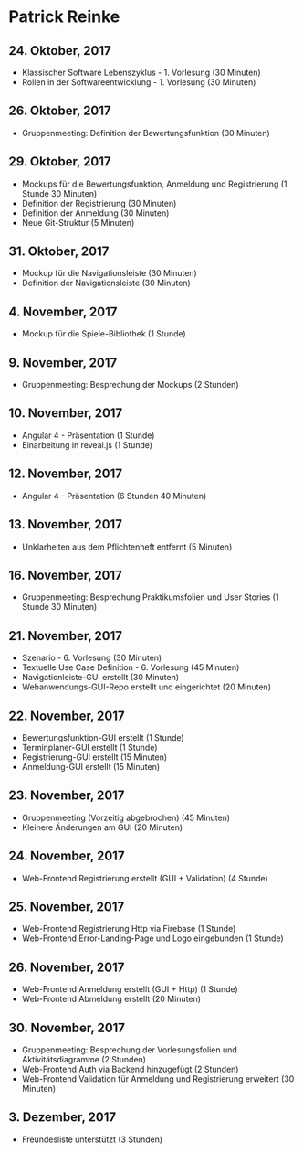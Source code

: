 # Patrick Reinke

## 24. Oktober, 2017
* Klassischer Software Lebenszyklus - 1. Vorlesung (30 Minuten)
* Rollen in der Softwareentwicklung - 1. Vorlesung (30 Minuten)

## 26. Oktober, 2017
* Gruppenmeeting: Definition der Bewertungsfunktion (30 Minuten)

## 29. Oktober, 2017
* Mockups für die Bewertungsfunktion, Anmeldung und Registrierung (1 Stunde 30 Minuten)
* Definition der Registrierung (30 Minuten)
* Definition der Anmeldung (30 Minuten) 
* Neue Git-Struktur (5 Minuten)

## 31. Oktober, 2017
* Mockup für die Navigationsleiste (30 Minuten)
* Definition der Navigationsleiste (30 Minuten)

## 4. November, 2017
* Mockup für die Spiele-Bibliothek (1 Stunde)

## 9. November, 2017
* Gruppenmeeting: Besprechung der Mockups (2 Stunden)

## 10. November, 2017
* Angular 4 - Präsentation (1 Stunde)
* Einarbeitung in reveal.js (1 Stunde)

## 12. November, 2017
* Angular 4 - Präsentation (6 Stunden 40 Minuten)

## 13. November, 2017
* Unklarheiten aus dem Pflichtenheft entfernt (5 Minuten)

## 16. November, 2017
* Gruppenmeeting: Besprechung Praktikumsfolien und User Stories (1 Stunde 30 Minuten)

## 21. November, 2017
* Szenario - 6. Vorlesung (30 Minuten)
* Textuelle Use Case Definition - 6. Vorlesung (45 Minuten)
* Navigationleiste-GUI erstellt (30 Minuten)
* Webanwendungs-GUI-Repo erstellt und eingerichtet (20 Minuten)

## 22. November, 2017
* Bewertungsfunktion-GUI erstellt (1 Stunde)
* Terminplaner-GUI erstellt (1 Stunde)
* Registrierung-GUI erstellt (15 Minuten)
* Anmeldung-GUI erstellt (15 Minuten)

## 23. November, 2017
* Gruppenmeeting (Vorzeitig abgebrochen) (45 Minuten)
* Kleinere Änderungen am GUI (20 Minuten)

## 24. November, 2017
* Web-Frontend Registrierung erstellt (GUI + Validation) (4 Stunde)

## 25. November, 2017
* Web-Frontend Registrierung Http via Firebase (1 Stunde)
* Web-Frontend Error-Landing-Page und Logo eingebunden (1 Stunde)

## 26. November, 2017
* Web-Frontend Anmeldung erstellt (GUI + Http) (1 Stunde)
* Web-Frontend Abmeldung erstellt (20 Minuten)

## 30. November, 2017
* Gruppenmeeting: Besprechung der Vorlesungsfolien und Aktivitätsdiagramme (2 Stunden)
* Web-Frontend Auth via Backend hinzugefügt (2 Stunden)
* Web-Frontend Validation für Anmeldung und Registrierung erweitert (30 Minuten)

## 3. Dezember, 2017
* Freundesliste unterstützt (3 Stunden)
